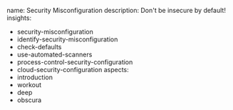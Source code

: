 name: Security Misconfiguration
description: Don't be insecure by default!
insights:
  - security-misconfiguration
  - identify-security-misconfiguration
  - check-defaults
  - use-automated-scanners
  - process-control-security-configuration
  - cloud-security-configuration
aspects:
  - introduction
  - workout
  - deep
  - obscura
